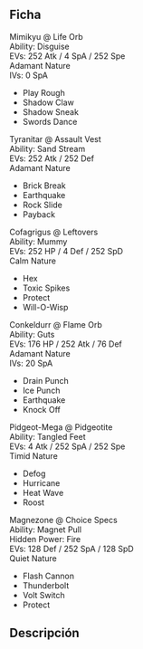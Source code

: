 ## Ficha
Mimikyu @ Life Orb  
Ability: Disguise  
EVs: 252 Atk / 4 SpA / 252 Spe  
Adamant Nature  
IVs: 0 SpA  
- Play Rough  
- Shadow Claw  
- Shadow Sneak  
- Swords Dance  

Tyranitar @ Assault Vest  
Ability: Sand Stream  
EVs: 252 Atk / 252 Def  
Adamant Nature  
- Brick Break  
- Earthquake  
- Rock Slide  
- Payback  

Cofagrigus @ Leftovers  
Ability: Mummy  
EVs: 252 HP / 4 Def / 252 SpD  
Calm Nature  
- Hex  
- Toxic Spikes  
- Protect  
- Will-O-Wisp  

Conkeldurr @ Flame Orb  
Ability: Guts  
EVs: 176 HP / 252 Atk / 76 Def  
Adamant Nature  
IVs: 20 SpA  
- Drain Punch  
- Ice Punch  
- Earthquake  
- Knock Off  

Pidgeot-Mega @ Pidgeotite  
Ability: Tangled Feet  
EVs: 4 Atk / 252 SpA / 252 Spe  
Timid Nature  
- Defog  
- Hurricane  
- Heat Wave  
- Roost  

Magnezone @ Choice Specs  
Ability: Magnet Pull  
Hidden Power: Fire  
EVs: 128 Def / 252 SpA / 128 SpD  
Quiet Nature  
- Flash Cannon  
- Thunderbolt  
- Volt Switch  
- Protect  
## Descripción